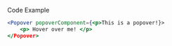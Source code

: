 Code Example

```jsx
<Popover popoverComponent={<p>This is a popover!}>
    <p> Hover over me! </p>
</Popover>


```
